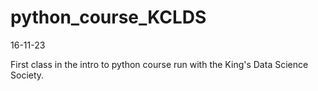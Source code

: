 # python_course_KCLDS

16-11-23

First class in the intro to python course run with the King's Data Science Society.
